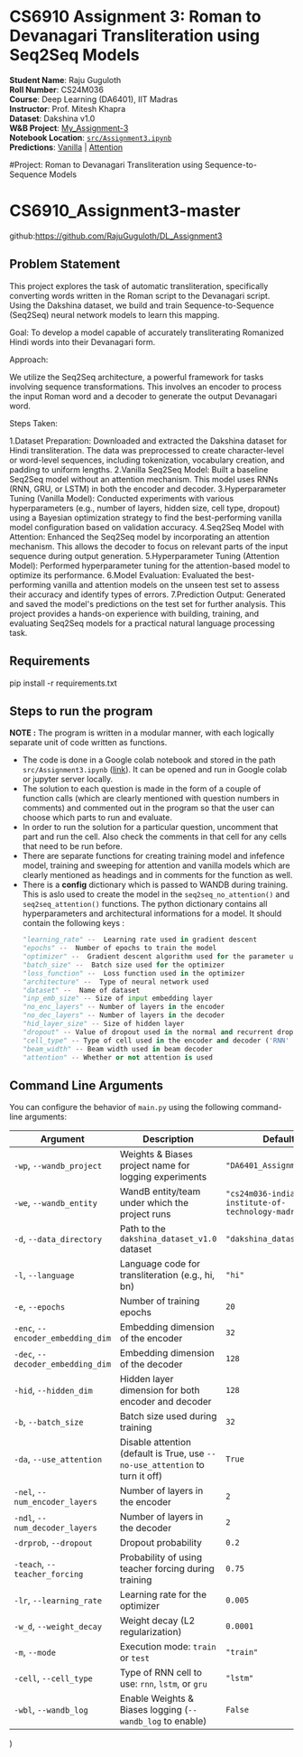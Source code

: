 
#  CS6910 Assignment 3: Roman to Devanagari Transliteration using Seq2Seq Models

**Student Name**: Raju Guguloth  
**Roll Number**: CS24M036  
**Course**: Deep Learning (DA6401), IIT Madras  
**Instructor**: Prof. Mitesh Khapra  
**Dataset**: Dakshina v1.0  
**W&B Project**: [My_Assignment-3](https://wandb.ai/rajunaik-iit-madras/My_Assignment-3)  
**Notebook Location**: [`src/Assignment3.ipynb`](src/Assignment3.ipynb)  
**Predictions**: [Vanilla](predictions_vanilla/predictions_vanilla.csv) | [Attention](predictions_attention/predictions_attention.csv)

#Project: Roman to Devanagari Transliteration using Sequence-to-Sequence Models

# CS6910_Assignment3-master
github:https://github.com/RajuGuguloth/DL_Assignment3



## Problem Statement
This project explores the task of automatic transliteration, specifically converting words written in the Roman script to the Devanagari script. Using the Dakshina dataset, we build and train Sequence-to-Sequence (Seq2Seq) neural network models to learn this mapping.

Goal: To develop a model capable of accurately transliterating Romanized Hindi words into their Devanagari form.

Approach:

We utilize the Seq2Seq architecture, a powerful framework for tasks involving sequence transformations. This involves an encoder to process the input Roman word and a decoder to generate the output Devanagari word.

Steps Taken:

1.Dataset Preparation: Downloaded and extracted the Dakshina dataset for Hindi transliteration. The data was  preprocessed to create character-level or word-level sequences, including tokenization, vocabulary creation, and padding to uniform lengths.
2.Vanilla Seq2Seq Model: Built a baseline Seq2Seq model without an attention mechanism. This model uses RNNs (RNN, GRU, or LSTM) in both the encoder and decoder.
3.Hyperparameter Tuning (Vanilla Model): Conducted experiments with various hyperparameters (e.g., number of layers, hidden size, cell type, dropout) using a Bayesian optimization strategy to find the best-performing vanilla model configuration based on validation accuracy.
4.Seq2Seq Model with Attention: Enhanced the Seq2Seq model by incorporating an attention mechanism. This allows the decoder to focus on relevant parts of the input sequence during output generation.
5.Hyperparameter Tuning (Attention Model): Performed hyperparameter tuning for the attention-based model to optimize its performance.
6.Model Evaluation: Evaluated the best-performing vanilla and attention models on the unseen test set to assess their accuracy and identify types of errors.
7.Prediction Output: Generated and saved the model's predictions on the test set for further analysis.
This project provides a hands-on experience with building, training, and evaluating Seq2Seq models for a practical natural language processing task.

## Requirements

pip install -r requirements.txt


## Steps to run the program
**NOTE :** The program is written in a modular manner, with each logically separate unit of code written as functions.  

- The code is done in a Google colab notebook and stored in the path `src/Assignment3.ipynb` ([link](src/Assignment3.ipynb)). It can be opened and run in Google colab or jupyter server locally.
- The solution to each question is made in the form of a couple of function calls (which are clearly mentioned with question numbers in comments) and commented out in the program so that the user can choose which parts to run and evaluate.
- In order to run the solution for a particular question, uncomment that part and run the cell. Also check the comments in that cell for any cells that need to be run before.
- There are separate functions for creating training model and infefence model, training and sweeping for attention and vanilla models which are clearly mentioned as headings and in comments for the function as well.
- There is a **config** dictionary which is passed to WANDB during training. This is aslo used to create the model in the `seq2seq_no_attention()` and `seq2seq_attention()` functions. The python dictionary contains all hyperparameters and architectural informations for a model. It should contain the following keys :
  ```python
  "learning_rate" --  Learning rate used in gradient descent
  "epochs" --  Number of epochs to train the model
  "optimizer" --  Gradient descent algorithm used for the parameter updation
  "batch_size" --  Batch size used for the optimizer
  "loss_function" --  Loss function used in the optimizer
  "architecture" --  Type of neural network used
  "dataset" --  Name of dataset
  "inp_emb_size" -- Size of input embedding layer
  "no_enc_layers" -- Number of layers in the encoder
  "no_dec_layers" -- Number of layers in the decoder
  "hid_layer_size" -- Size of hidden layer
  "dropout" -- Value of dropout used in the normal and recurrent dropout
  "cell_type" -- Type of cell used in the encoder and decoder ('RNN' or 'GRU' or 'LSTM')
  "beam_width" -- Beam width used in beam decoder
  "attention" -- Whether or not attention is used
  ```
  
## Command Line Arguments

You can configure the behavior of `main.py` using the following command-line arguments:

| Argument | Description | Default |
|----------|-------------|---------|
| `-wp`, `--wandb_project` | Weights & Biases project name for logging experiments | `"DA6401_Assignment_3"` |
| `-we`, `--wandb_entity` | WandB entity/team under which the project runs | `"cs24m036-indian-institute-of-technology-madras"` |
| `-d`, `--data_directory` | Path to the `dakshina_dataset_v1.0` dataset | `"dakshina_dataset_v1.0"` |
| `-l`, `--language` | Language code for transliteration (e.g., hi, bn) | `"hi"` |
| `-e`, `--epochs` | Number of training epochs | `20` |
| `-enc`, `--encoder_embedding_dim` | Embedding dimension of the encoder | `32` |
| `-dec`, `--decoder_embedding_dim` | Embedding dimension of the decoder | `128` |
| `-hid`, `--hidden_dim` | Hidden layer dimension for both encoder and decoder | `128` |
| `-b`, `--batch_size` | Batch size used during training | `32` |
| `-da`, `--use_attention` | Disable attention (default is True, use `--no-use_attention` to turn it off) | `True` |
| `-nel`, `--num_encoder_layers` | Number of layers in the encoder | `2` |
| `-ndl`, `--num_decoder_layers` | Number of layers in the decoder | `2` |
| `-drprob`, `--dropout` | Dropout probability | `0.2` |
| `-teach`, `--teacher_forcing` | Probability of using teacher forcing during training | `0.75` |
| `-lr`, `--learning_rate` | Learning rate for the optimizer | `0.005` |
| `-w_d`, `--weight_decay` | Weight decay (L2 regularization) | `0.0001` |
| `-m`, `--mode` | Execution mode: `train` or `test` | `"train"` |
| `-cell`, `--cell_type` | Type of RNN cell to use: `rnn`, `lstm`, or `gru` | `"lstm"` |
| `-wbl`, `--wandb_log` | Enable Weights & Biases logging (`--wandb_log` to enable) | `False` |
)

